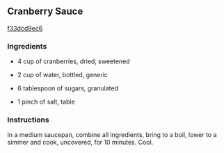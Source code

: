 ## Cranberry Sauce

[f33dcd9ec6](http://cooking.nytimes.com/recipes/342)

### Ingredients

 - 4 cup of cranberries, dried, sweetened

 - 2 cup of water, bottled, generic

 - 6 tablespoon of sugars, granulated

 - 1 pinch of salt, table

### Instructions

In a medium saucepan, combine all ingredients, bring to a boil, lower to a simmer and cook, uncovered, for 10 minutes. Cool.
